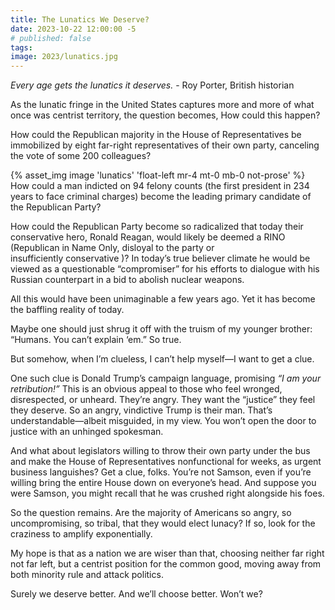 ```yaml
---
title: The Lunatics We Deserve?
date: 2023-10-22 12:00:00 -5
# published: false
tags:
image: 2023/lunatics.jpg
---
```

*Every age gets the lunatics it deserves.* - Roy Porter, British historian

As the lunatic fringe in the United States captures more and more of what once
was centrist territory, the question becomes, How could this happen? 

How could the Republican majority in the House of Representatives be
immobilized by eight far-right representatives of their own party, canceling
the vote of some 200 colleagues?
<!-- excerpt -->

{% asset_img image 'lunatics' 'float-left mr-4 mt-0 mb-0 not-prose' %}
How could a man indicted on 94 felony counts (the first president in 234 years
to face criminal charges) become the leading primary candidate of the
Republican Party? 

How could the Republican Party become so radicalized that today their
conservative hero, Ronald Reagan, would likely be deemed a RINO (Republican in
Name Only, disloyal to the party or insufficiently conservative )? In today’s
true believer climate he would be viewed as a questionable “compromiser” for
his efforts to dialogue with his Russian counterpart in a bid to abolish
nuclear weapons.   

All this would have been unimaginable a few years ago. Yet it has become the
baffling reality of today.

Maybe one should just shrug it off with the truism of my younger brother:
“Humans. You can’t explain ‘em.” So true.

But somehow, when I’m clueless, I can’t help myself—I want to get a clue. 

One such clue is Donald Trump’s campaign language, promising *“I am your
retribution!”* This is an obvious appeal to those who feel wronged,
disrespected, or unheard. They’re angry. They want the  “justice” they feel
they deserve. So an angry, vindictive Trump is their man. That’s
understandable—albeit misguided, in my view. You won’t open the door to justice
with an unhinged spokesman.

And what about legislators willing to throw their own party under the bus and
make the House of Representatives nonfunctional for weeks, as urgent business
languishes? Get a clue, folks. You’re not Samson, even if you’re willing bring
the entire House down on everyone’s head. And suppose you were Samson, you
might recall that he was crushed right alongside his foes.

So the question remains. Are the majority of Americans so angry, so
uncompromising, so tribal, that they would elect lunacy? If so, look for the
craziness to amplify exponentially.

My hope is that as a nation we are wiser than that, choosing neither far right
not far left, but a centrist position for the common good, moving away from
both minority rule and attack politics.

Surely we deserve better. And we’ll choose better. Won’t we?
